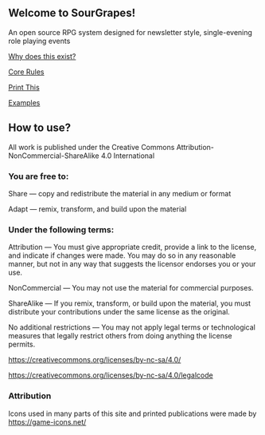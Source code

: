 ## Welcome to SourGrapes!

An open source RPG system designed for newsletter style, single-evening role playing events

[Why does this exist?](about)

[Core Rules](https://github.com/sourgrapesrpg/rulebook/raw/main/rulebook.pdf)

[Print This](https://github.com/sourgrapesrpg/rulebook/raw/main/printouts.pdf)

[Examples](examples)

## How to use?
All work is published under the Creative Commons Attribution-NonCommercial-ShareAlike 4.0 International

### You are free to:

Share — copy and redistribute the material in any medium or format

Adapt — remix, transform, and build upon the material

### Under the following terms:

Attribution — You must give appropriate credit, provide a link to the license, and indicate if changes were made. You may do so in any reasonable manner, but not in any way that suggests the licensor endorses you or your use.

NonCommercial — You may not use the material for commercial purposes.

ShareAlike — If you remix, transform, or build upon the material, you must distribute your contributions under the same license as the original.

No additional restrictions — You may not apply legal terms or technological measures that legally restrict others from doing anything the license permits.

https://creativecommons.org/licenses/by-nc-sa/4.0/

https://creativecommons.org/licenses/by-nc-sa/4.0/legalcode

### Attribution
Icons used in many parts of this site and printed publications were made by https://game-icons.net/
